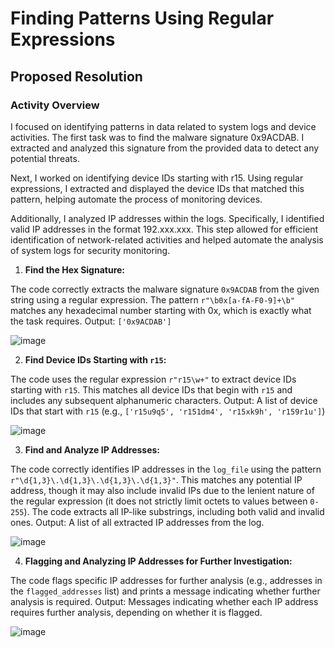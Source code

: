 # Finding Patterns Using Regular Expressions

## Proposed Resolution

### Activity Overview

I focused on identifying patterns in data related to system logs and device activities. The first task was to find the malware signature 0x9ACDAB. I extracted and analyzed this signature from the provided data to detect any potential threats.

Next, I worked on identifying device IDs starting with r15. Using regular expressions, I extracted and displayed the device IDs that matched this pattern, helping automate the process of monitoring devices.

Additionally, I analyzed IP addresses within the logs. Specifically, I identified valid IP addresses in the format 192.xxx.xxx. This step allowed for efficient identification of network-related activities and helped automate the analysis of system logs for security monitoring.

1. **Find the Hex Signature:**

The code correctly extracts the malware signature `0x9ACDAB` from the given string using a regular expression. The pattern `r"\b0x[a-fA-F0-9]+\b"` matches any hexadecimal number starting with 0x, which is exactly what the task requires.
Output: `['0x9ACDAB']`

![image](https://github.com/user-attachments/assets/4b805099-e7c7-402c-880c-aa9401b8bd80)

2. **Find Device IDs Starting with `r15`:**

The code uses the regular expression `r"r15\w+"` to extract device IDs starting with `r15`. This matches all device IDs that begin with `r15` and includes any subsequent alphanumeric characters.
Output: A list of device IDs that start with `r15` (e.g., `['r15u9q5', 'r151dm4', 'r15xk9h', 'r159r1u']`)

![image](https://github.com/user-attachments/assets/d2c5cf8f-93e6-4627-b9d0-60eaf0bfba49)

3. **Find and Analyze IP Addresses:**

The code correctly identifies IP addresses in the `log_file` using the pattern `r"\d{1,3}\.\d{1,3}\.\d{1,3}\.\d{1,3}"`. This matches any potential IP address, though it may also include invalid IPs due to the lenient nature of the regular expression (it does not strictly limit octets to values between `0-255`).
The code extracts all IP-like substrings, including both valid and invalid ones.
Output: A list of all extracted IP addresses from the log.

![image](https://github.com/user-attachments/assets/09ce9d95-d0e2-40e7-b007-187af95a5fff)

4. **Flagging and Analyzing IP Addresses for Further Investigation:**

The code flags specific IP addresses for further analysis (e.g., addresses in the `flagged_addresses` list) and prints a message indicating whether further analysis is required.
Output: Messages indicating whether each IP address requires further analysis, depending on whether it is flagged.

![image](https://github.com/user-attachments/assets/918964f3-9d14-427e-b1f0-5d50ce1170a5)

